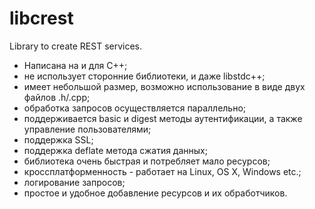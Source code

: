 libcrest
========

Library to create REST services.

- Написана на и для С++;
- не использует сторонние библиотеки, и даже libstdc++;
- имеет небольшой размер, возможно использование в виде двух файлов .h/.cpp;
- обработка запросов осуществляется параллельно;
- поддерживается basic и digest методы аутентификации, а также управление пользователями;
- поддержка SSL;
- поддержка deflate метода сжатия данных;
- библиотека очень быстрая и потребляет мало ресурсов;
- кроссплатформенность - работает на Linux, OS X, Windows etc.;
- логирование запросов;
- простое и удобное добавление ресурсов и их обработчиков.
